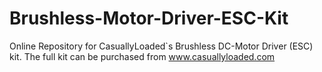 # Brushless-Motor-Driver-ESC-Kit
Online Repository for CasuallyLoaded`s Brushless DC-Motor Driver (ESC) kit. The full kit can be purchased from www.casuallyloaded.com

